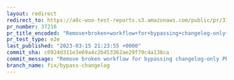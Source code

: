 ```yaml
---
layout: redirect
redirect_to: https://a8c-woo-test-reports.s3.amazonaws.com/public/pr/37216/e2e/index.html
pr_number: 37216
pr_title_encoded: "Remove+broken+workflow+for+bypassing+changelog-only+PRs"
pr_test_type: e2e
last_published: "2023-03-15 21:23:55 +0000"
commit_sha: c0924d311e3e69a4c2b453362ae29f79c4a138ca
commit_message: "Remove broken workflow for bypassing changelog-only PRs"
branch_name: fix/bypass-changelog
---
```

